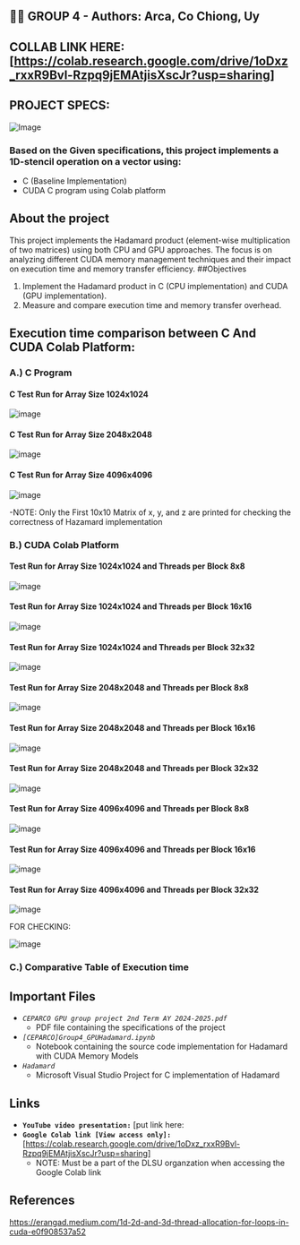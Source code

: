 ## 👨‍💻 GROUP 4 - Authors: Arca, Co Chiong, Uy
## COLLAB LINK HERE: [https://colab.research.google.com/drive/1oDxz_rxxR9Bvl-Rzpq9jEMAtjisXscJr?usp=sharing]
## PROJECT SPECS:
![Image](https://github.com/user-attachments/assets/ed1c1309-5781-4a9c-91be-39ef8d98a9a4)
### Based on the Given specifications, this project implements a 1D-stencil operation on a vector using:
- C (Baseline Implementation)
- CUDA C program using Colab platform
## About the project
This project implements the Hadamard product (element-wise multiplication of two matrices) using both CPU and GPU approaches. The focus is on analyzing different CUDA memory management techniques and their impact on execution time and memory transfer efficiency.
##Objectives
1. Implement the Hadamard product in C (CPU implementation) and CUDA (GPU implementation).
2. Measure and compare execution time and memory transfer overhead.
## Execution time comparison between C And CUDA Colab Platform:
### A.) C Program 
#### C Test Run for Array Size 1024x1024
![image](https://github.com/user-attachments/assets/ceb78058-e673-4a15-88fe-667a39297993)
#### C Test Run for Array Size 2048x2048
![image](https://github.com/user-attachments/assets/63955ab2-f5d1-4a2f-baa5-5db8ce74fb4f)
#### C Test Run for Array Size 4096x4096
![image](https://github.com/user-attachments/assets/25d2decc-17fa-49ce-9b7c-c1c0bbaf6ad3)

-NOTE: Only the First 10x10 Matrix of x,  y, and z are printed for checking the correctness of Hazamard implementation
### B.) CUDA Colab Platform
#### Test Run for Array Size 1024x1024 and Threads per Block 8x8
![image](https://github.com/user-attachments/assets/38e9ad68-c5fd-432c-9b75-eb3d5f2959f9)
#### Test Run for Array Size 1024x1024 and Threads per Block 16x16
![image](https://github.com/user-attachments/assets/ace81ed3-720c-44df-869f-d8efdbf99af9)
#### Test Run for Array Size 1024x1024 and Threads per Block 32x32
![image](https://github.com/user-attachments/assets/ff38bf10-b001-4837-9523-e930cdd22cd9)
#### Test Run for Array Size 2048x2048 and Threads per Block 8x8
![image](https://github.com/user-attachments/assets/fabc473a-2de4-4732-bf02-5bc9edadbfa3)
#### Test Run for Array Size 2048x2048 and Threads per Block 16x16
![image](https://github.com/user-attachments/assets/d0d946af-3d12-4dd6-93fe-c832a131af3d)
#### Test Run for Array Size 2048x2048 and Threads per Block 32x32
![image](https://github.com/user-attachments/assets/c73bb042-c325-4901-8e9a-1f7beef7eea9)
#### Test Run for Array Size 4096x4096 and Threads per Block 8x8
![image](https://github.com/user-attachments/assets/8f461718-7338-4623-bbb3-d5823d5eda98)
#### Test Run for Array Size 4096x4096 and Threads per Block 16x16
![image](https://github.com/user-attachments/assets/e13e95d3-48e1-4128-9e38-620cee27d834)
#### Test Run for Array Size 4096x4096 and Threads per Block 32x32
![image](https://github.com/user-attachments/assets/f5ee26bf-79c1-4e00-ba97-6e8ee1ad5198)

FOR CHECKING:

![image](https://github.com/user-attachments/assets/ce7c43d3-504a-43d3-bc8a-c2d6e37a3380)

### C.) Comparative Table of Execution time

## Important Files
- *`CEPARCO GPU group project 2nd Term AY 2024-2025.pdf`*
    - PDF file containing the specifications of the project
- *`[CEPARCO]Group4_GPUHadamard.ipynb`*
    - Notebook containing the source code implementation for Hadamard with CUDA Memory Models
- *`Hadamard`*
    - Microsoft Visual Studio Project for C implementation of Hadamard
## Links
- **`YouTube video presentation:`** [put link here:
- **`Google Colab link [View access only]:`** [https://colab.research.google.com/drive/1oDxz_rxxR9Bvl-Rzpq9jEMAtjisXscJr?usp=sharing]
    - NOTE: Must be a part of the DLSU organzation when accessing the Google Colab link
## References
https://erangad.medium.com/1d-2d-and-3d-thread-allocation-for-loops-in-cuda-e0f908537a52 
